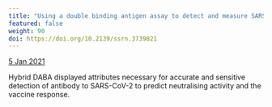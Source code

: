 ```yaml
---
title: "Using a double binding antigen assay to detect and measure SARS-CoV-2 antibodies"
featured: false
weight: 90
doi: https://doi.org/10.2139/ssrn.3739821
---
```


[5 Jan 2021]({{page.doi}})

Hybrid DABA displayed attributes necessary for accurate and sensitive
detection of antibody to SARS-CoV-2 to predict neutralising activity and
the vaccine response.
